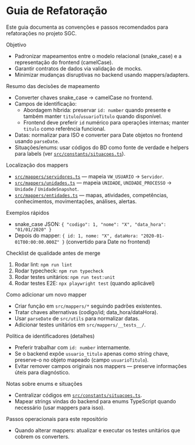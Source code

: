 # Guia de Refatoração

Este guia documenta as convenções e passos recomendados para refatorações no projeto SGC.

Objetivo
- Padronizar mapeamentos entre o modelo relacional (snake_case) e a representação do frontend (camelCase).
- Garantir contratos de dados via validação de mocks.
- Minimizar mudanças disruptivas no backend usando mappers/adapters.

Resumo das decisões de mapeamento
- Converter chaves snake_case → camelCase no frontend.
- Campos de identificação:
  - Abordagem híbrida: preservar `id: number` quando presente e também manter `titulo`/`usuarioTitulo` quando disponível.
  - Frontend deve preferir `id` numérico para operações internas; manter `titulo` como referência funcional.
- Datas: normalizar para ISO e converter para Date objetos no frontend usando `parseDate`.
- Situações/enums: usar códigos do BD como fonte de verdade e helpers para labels (ver [`src/constants/situacoes.ts`](src/constants/situacoes.ts:1)).

Localização dos mappers
- [`src/mappers/servidores.ts`](src/mappers/servidores.ts:1) — mapeia `VW_USUARIO` → `Servidor`.
- [`src/mappers/unidades.ts`](src/mappers/unidades.ts:1) — mapeia `UNIDADE`, `UNIDADE_PROCESSO` → `Unidade` / `UnidadeSnapshot`.
- [`src/mappers/entidades.ts`](src/mappers/entidades.ts:1) — mapas, atividades, competências, conhecimentos, movimentações, análises, alertas.

Exemplos rápidos
- snake_case JSON: `{ "codigo": 1, "nome": "X", "data_hora": "01/01/2020" }`
- Depois do mapper: `{ id: 1, nome: "X", dataHora: "2020-01-01T00:00:00.000Z" }` (convertido para Date no frontend)

Checklist de qualidade antes de merge
1. Rodar lint: `npm run lint`
2. Rodar typecheck: `npm run typecheck`
3. Rodar testes unitários: `npm run test:unit`
4. Rodar testes E2E: `npx playwright test` (quando aplicável)

Como adicionar um novo mapper
- Criar função em `src/mappers/*` seguindo padrões existentes.
- Tratar chaves alternativas (codigo/id; data_hora/dataHora).
- Usar `parseDate` de `src/utils` para normalizar datas.
- Adicionar testes unitários em `src/mappers/__tests__/`.

Política de identificadores (detalhes)
- Preferir trabalhar com `id: number` internamente.
- Se o backend expõe `usuario_titulo` apenas como string chave, preserve-o no objeto mapeado (campo `usuarioTitulo`).
- Evitar remover campos originais nos mappers — preserve informações úteis para diagnóstico.

Notas sobre enums e situações
- Centralizar códigos em [`src/constants/situacoes.ts`](src/constants/situacoes.ts:1).
- Mapear strings vindas do backend para enums TypeScript quando necessário (usar mappers para isso).

Passos operacionais para este repositório
- Quando alterar mappers: atualizar e executar os testes unitários que cobrem os converters.